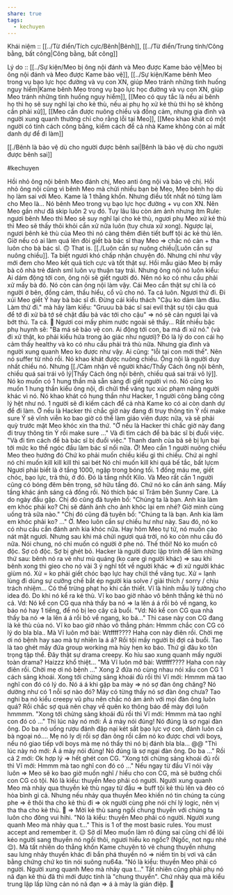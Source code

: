 ```yaml
---
share: true
tags:
  - kechuyen
---
```


Khái niệm :: [[../Từ điển/Tích cực/Bênh|Bênh]], [[../Từ điển/Trung tính/Công bằng, bất công|Công bằng, bất công]]

Lý do :: [[../Sự kiện/Meo bị ông nội đánh và Meo được Kame bảo vệ|Meo bị ông nội đánh và Meo được Kame bảo vệ]], [[../Sự kiện/Kame bênh Meo trong vụ bạo lực học đường và vụ con XN, giúp Meo tránh những tình huống nguy hiểm|Kame bênh Meo trong vụ bạo lực học đường và vụ con XN, giúp Meo tránh những tình huống nguy hiểm]], [[Meo có quy tắc là nếu ai bênh họ thì họ sẽ suy nghĩ lại cho kẻ thù, nếu ai phụ họ xử kẻ thù thì họ sẽ không cần phải xử]], [[Meo cần được nuông chiều và đồng cảm, nhưng gia đình và người xung quanh thường chỉ cho rằng lỗi tại Meo]], [[Meo khao khát có một người có tính cách công bằng, kiếm cách để cả nhà Kame không còn ai mất danh dự để đi làm]]

[[./Bênh là bảo vệ dù cho người được bênh sai|Bênh là bảo vệ dù cho người được bênh sai]]

#kechuyen 

Hồi nhỏ ông nội bênh Meo đánh chị, Meo anti ông nội và bảo vệ chị.
Hồi nhỏ ông nội cũng vì bênh Meo mà chửi nhiều bạn bè Meo, Meo bênh họ dù họ làm sai với Meo.
Kame là 1 thằng khốn.
Nhưng điều tốt nhất nó từng làm cho Meo là...
Nó bênh Meo trong vụ bạo lực học đường + vụ con XN.
Nên Meo gần như đã skip luôn 2 vụ đó.
Tuy lâu lâu còn ám ảnh nhưng ítm
Rule: ngươi bênh Meo thì Meo sẽ suy nghĩ lại cho kẻ thù, ngươi phụ Meo xử kẻ thù thì Meo sẽ thấy thôi khỏi cần xử nữa luôn (tuy chưa xử xong). Ngược lại, ngươi bênh kẻ thù của Meo thì nó càng thêm điên tiết buff tội ác kẻ thù lên.
Giờ nếu có ai làm quá lên đòi giết bà bác sĩ thay Meo => chắc nó cản + tha luôn cho bà bác sĩ. 🙃
That is.
[[./Luôn cần sự nuông chiều|Luôn cần sự nuông chiều]].
Ta biết ngươi khó chấp nhận chuyện đó.
Nhưng chỉ như vậy mới đem cho Meo kết quả tích cực và tốt thật sự.
Hồi mẫu giáo Meo bị mấy bà cô nhà trẻ đánh sml luôn vụ thuận tay trái.
Nhưng ông nội nó luôn kiểu: Ai dám động tới con, ông nội sẽ giết người đó.
Nên nó ko có nhu cầu phải xử mấy bà đó.
Nó còn cản ông nội làm vậy.
Cái Meo cần thật sự chỉ là có người ở bên, đồng cảm, thấu hiểu, cổ vũ cho nó.
Ta cá luôn. Ngươi thử đi. Đi xúi Meo giết Ý hay bà bác sĩ đi. Đừng cái kiểu thách "Cậu ko dám làm đâu. Làm thử đi." mà hãy làm kiểu: "Gruuu bà bác sĩ sai evil thật sự tội cậu quá để tớ đi xử bả tớ sẽ chặt đầu bả vác tới cho cậu" => nó sẽ cản ngươi lại và bớt thù. Ta cá. 🙂
Ngươi coi mấy phim nước ngoài sẽ thấy...
Rất nhiều bậc phụ huynh sẽ: "Ba má sẽ bảo vệ con. Ai động tới con, ba má đi xử nó." (và đi xử thật, ko phải kiểu hứa trong ảo giác như ngươi)?
Đó là lý do con cái họ cảm thấy healthy và ko có nhu cầu phải trả thù nữa.
Nhưng gia đình và người xung quanh Meo ko được như vậy.
Ai cũng: "lỗi tại con mới thế".
Nên nó suffer từ nhỏ rồi.
Nó khao khát được nuông chiều.
Ông nội là người duy nhất chiều nó.
Nhưng [[./Cảm nhận về người khác/Thấy Cách ông nội bênh, chiều quá sai trái vô lý|Thấy Cách ông nội bênh, chiều quá sai trái vô lý]].
Nó ko muốn có 1 hung thần mà sẵn sàng đi giết người vì nó.
Nó cũng ko muốn 1 hung thần kiểu ông nội, đi chửi thề văng tục xúc phạm nặng người khác vì nó.
Nó khao khát có hung thần như Hacker, 1 người công bằng công lý hệt như nó. 1 người sẽ đi kiếm cách để cả nhà Kame ko có ai còn danh dự để đi làm.
Ờ nếu là Hacker thì chắc giờ này đang đi truy thông tin Ý rồi make sure Ý sẽ vĩnh viễn ko bao giờ có thể làm giáo viên được nữa, và sẽ phải quỳ trước mặt Meo khóc xin tha thứ.
"Ờ nếu là Hacker thì chắc giờ này đang đi truy thông tin Ý rồi make sure …"
Và đi tìm cách để bà bác sĩ bị đuổi việc.
"Và đi tìm cách để bà bác sĩ bị đuổi việc."
Thanh danh của bả sẽ bị lụn bại tới mức ko thể ngóc đầu làm bác sĩ nổi nữa.
Ờ! Meo cần 1 người nuông chiều Meo theo hướng đó
Chứ ko phải muốn chiều kiểu gì thì chiều.
Chứ ai nghĩ nó chỉ muốn kill kill kill thì sai bét
Nó chỉ muốn kill khi quá bế tắc, bất lựcm
Ngươi phải biết là ở tầng 1000, ngập trong bóng tối.
1 đống máu me, giết chóc, bạo lực, trả thù, ở đó.
Đó là tầng nhốt Kilo.
Và Meo rất cần 1 người cũng có bóng đêm bên trong, sở hữu tầng đó.
Chứ nó ko cần ánh sáng.
Mấy tầng khác ánh sáng cả đống rồi.
Nó thích bác sĩ Trâm bên Sunny Care.
Là do ngày đầu gặp.
Chị đó cũng đã tuyên bố: "Chúng ta là bạn. Anh kia làm em khóc phải ko? Chị sẽ đánh ảnh cho ảnh khóc lại em nhé? Giờ mình cùng uống trà sữa nào."
"Chị đó cũng đã tuyên bố: "Chúng ta là bạn. Anh kia làm em khóc phải ko? …"
Ờ. Meo luôn cần sự chiều hư như này. Sau đó, nó ko có nhu cầu cần đánh anh kia khóc nữa.
Hay hôm Meo tự tử, nó muốn cào nát mặt ngươi. Nhưng sau khi má chửi ngươi quá trời, nó ko còn nhu cầu đó nữa.
Nói chung, nó chỉ muốn có người ở phe nó. Thế thôi!
Nó ko muốn cô độc.
Sợ cô độc.
Sợ bị ghét bỏ.
Hacker là người được lập trình để làm những thứ sau: bênh nó ra vẻ như mù quáng (ko care gì người khác) => sau khi bênh xong thì gieo cho nó vài 3 ý nghĩ tốt về người khác => đi xử người khác giùm nó. Xử = ko phải giết chóc bạo lực hay chửi thề văng tục. Xử = lạnh lùng đi dùng sự cưỡng chế bắt ép người kia solve / giải thích / sorry / chịu trách nhiệm... Có thể trừng phạt họ khi cần thiết.
Vĩ là hình mẫu lý tưởng cho idea đó.
Do khi nó kể ra kẻ thù.
Vĩ ko bao giờ nhào vô bênh thẳng kẻ thù nó cả.
Vd: Nó kể con CG qua nhà thấy ba nó => la lên á á rồi bỏ về ngang, ko báo nó hay 1 tiếng, để nó bị leo cây cả buổi.
"Vd: Nó kể con CG qua nhà thấy ba nó => la lên á á rồi bỏ về ngang, ko bá…"
Thì case này con CG đang là kẻ thù của nó.
Vĩ ko bao giờ nhào vô thẳng phán: Hmmm chắc con CG có lý do bla bla..
Mà Vĩ luôn mở bài: Wtffff???? Haha con này điên rồi. Chời mẹ ơi nó bệnh hay sao mà tự nhiên la á á? Rồi tội mấy người bị đợi cả buổi. Tao là tao ghét mấy đứa group working mà hủy hẹn ko báo. Thứ gì đâu ko tôn trọng tập thể. Đây thật sự drama creepy. Ko hỉu sao xung quanh mấy người toàn drama? Haizzz khổ thiệt...
"Mà Vĩ luôn mở bài: Wtffff???? Haha con này điên rồi. Chời mẹ ơi nó bệnh …"
Xong 2 đứa nó cùng nhau nói xấu con CG 1 cách sảng khoái.
Xong tới chừng sảng khoái đủ rồi thì Vĩ mới: Hmmm mà tao nghĩ con đó có lý do. Nó á á khi gặp ba mày => nó sợ đàn ông chăng? Nó dường như có 1 nỗi sợ nào đó? Mày có từng thấy nó sợ đàn ông chưa? Tao nghi ba nó kiểu creepy vũ phu nên chắc nó ám ảnh với mọi đàn ông luôn quá? Rồi chắc sợ quá nên chạy về quên ko thông báo để mày đợi luôn hmmmm.
"Xong tới chừng sảng khoái đủ rồi thì Vĩ mới: Hmmm mà tao nghĩ con đó có …"
Thì lúc này nó mới: Á á mày nói đúng! Nó đúng là sợ ngại đàn ông. Do ba nó uống rượu đánh đập nại két sắt bạo lực vợ con, đánh luôn cả bà ngoại nó.... Mẹ nó ly dị rồi sợ đàn ông rồi cấm nó ko được chơi với boys, nếu nó giao tiếp với boys mà mẹ nó thấy thì nó bị đánh bla bla... @@
"Thì lúc này nó mới: Á á mày nói đúng! Nó đúng là sợ ngại đàn ông. Do ba …"
Rồi cả 2 mới: Ok hợp lý => hết ghét con CG.
"Xong tới chừng sảng khoái đủ rồi thì Vĩ mới: Hmmm mà tao nghĩ con đó có …"
Nếu ngay từ đầu Vĩ nói vậy luôn => Meo sẽ ko bao giờ muốn nghĩ / hiểu cho con CG, mà sẽ bướng chối con CG có tội.
Nó là kiểu: thuyền Meo phải có người. Người xung quanh Meo mà nhảy qua thuyền kẻ thù ngay từ đầu => buff tội kẻ thù lên và đéo có hòa bình gì cả. Nhưng nếu nhảy qua thuyền Meo khiến nó tin chúng ta cùng phe => ê thôi tha cho kẻ thù đi => ok người cùng phe nói chí lý logic, nên vị tha tha cho kẻ thù. 🙆 => Mời kẻ thù sang ngồi chung thuyền với chúng ta luôn cho đông vui hihi.
"Nó là kiểu: thuyền Meo phải có người. Người xung quanh Meo mà nhảy qua t…"
This is 1 of the most basic rules. You must accept and remember it. 😑
Sở dĩ Meo muốn làm rõ đúng sai cũng chỉ để lôi kéo người sang thuyền nó ngồi thôi, ngươi hiểu ko ngốc? (Ngốc, not ngu nhé 😌).
Mà tất nhiên do thẳng khốn Kame chuyên tỏ vẻ chung thuyền nhưng sau lưng nhảy thuyền khác đi bắn phá thuyền nó => niềm tin bị vơi và cần bằng chứng chứ ko tin nói suông nu64a.
"Nó là kiểu: thuyền Meo phải có người. Người xung quanh Meo mà nhảy qua t…"
Tất nhiên cũng phải phụ nó nã đạn kẻ thù đã thì mới được tính là "chung thuyền". Chứ nhảy qua mà kiểu trung lập lấp lửng cản nó nã đạn => á à mày là gián điệp. 🙂